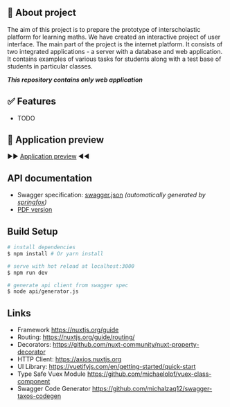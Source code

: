 
## 📝 About project

The aim of this project is to prepare the prototype of interscholastic platform for learning
maths. We have created an interactive project of user interface. The main
part of the project is the internet platform. It consists of two integrated applications - a
server with a database and web application. It contains examples of various tasks for
students along with a test base of students in particular classes.

**_This repository contains only web application_**


## ✅ Features

* TODO

## 👀 Application preview 

▶️▶️ [Application preview](https://drive.google.com/open?id=12YjDbH8qR162pYquJA4JvlF-wmziqzCi) ◀️◀️ 

## API documentation

* Swagger specification: [swagger.json](./api/swagger.json) *(automatically generated by [springfox](https://github.com/springfox/springfox))*
* [PDF version](./api/euklides-api-doc.pdf)


## Build Setup

``` bash
# install dependencies
$ npm install # Or yarn install

# serve with hot reload at localhost:3000
$ npm run dev

# generate api client from swagger spec 
$ node api/generator.js
```

## Links

- Framework https://nuxtjs.org/guide
- Routing: https://nuxtjs.org/guide/routing/
- Decorators: https://github.com/nuxt-community/nuxt-property-decorator
- HTTP Client: https://axios.nuxtjs.org
- UI Library: https://vuetifyjs.com/en/getting-started/quick-start
- Type Safe Vuex Module https://github.com/michaelolof/vuex-class-component
- Swagger Code Generator https://github.com/michalzaq12/swagger-taxos-codegen
